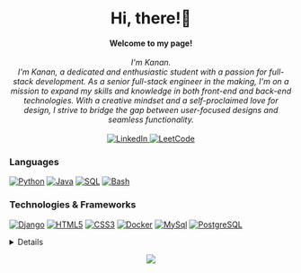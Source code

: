 <h1 align="center">Hi, there!👋</h1>

<p align="center">
    <b>Welcome to my page!</b><br><br>
    <i>
        I'm Kanan.<br>
        I'm Kanan, a dedicated and enthusiastic student with a passion for full-stack development. As a senior full-stack engineer in the making, I'm on a mission to expand my skills and knowledge in both front-end and back-end technologies. With a creative mindset and a self-proclaimed love for design, I strive to bridge the gap between user-focused designs and seamless functionality.<br>
    </i><br>
    <a href="https://www.linkedin.com/in/kanan-niftiyev-0b9190218">
        <img src="https://img.shields.io/badge/LinkedIn-blue?style=flat-square&logo=linkedin" alt="LinkedIn">
    </a>
    <a href="https://leetcode.com/kananniftiyev010/">
        <img src="https://img.shields.io/badge/LeetCode-blue?style=flat-square&logo=LeetCode" alt="LeetCode">
    </a>
</p>

### Languages
[![Python](https://img.shields.io/badge/python-black?style=for-the-badge&logo=python)](https://github.com/kananniftiyev)
[![Java](https://img.shields.io/badge/java-black?style=for-the-badge&logo=openjdk)](https://github.com/kananniftiyev)
[![SQL](https://img.shields.io/badge/sql-black?style=for-the-badge&logo=mysql)](https://github.com/kananniftiyev)
[![Bash](https://img.shields.io/badge/bash-black?style=for-the-badge&logo=gnu-bash&logoColor=white)](https://github.com/kananniftiyev)

### Technologies & Frameworks
[![Django](https://img.shields.io/badge/django-black?style=for-the-badge&logo=django)](https://github.com/kananniftiyev)
[![HTML5](https://img.shields.io/badge/html5-black?style=for-the-badge&logo=html5)](https://github.com/kananniftiyev)
[![CSS3](https://img.shields.io/badge/css3-black?style=for-the-badge&logo=css3)](https://github.com/kananniftiyev)
[![Docker](https://img.shields.io/badge/docker-black?style=for-the-badge&logo=docker)](https://github.com/kananniftiyev)
[![MySql](https://img.shields.io/badge/mysql-black?style=for-the-badge&logo=mysql)](https://github.com/kananniftiyev)
[![PostgreSQL](https://img.shields.io/badge/PostgreSQL-black?style=for-the-badge&logo=PostgreSQL)](https://github.com/kananniftiyev)




<details>
<p align="center">
  <a href="https://github.com/kananniftiyev">
    <img src="http://github-profile-summary-cards.vercel.app/api/cards/profile-details?username=kananniftiyev&theme=transparent" />
  </a>
  <a href="https://github.com/kananniftiyev">
    <img src="https://github-readme-streak-stats.herokuapp.com/?user=kananniftiyev&hide_border=true&card_width=338&theme=transparent" />
  </a>
  <a href="https://github.com/kananniftiyev">
    <img src="http://github-profile-summary-cards.vercel.app/api/cards/stats?username=kananniftiyev&theme=transparent" />
  </a>
  <a href="https://github.com/kananniftiyev">
    <img src="https://github-readme-stats.vercel.app/api/top-langs/?username=kananniftiyev&langs_count=10&exclude_repo=&hide=jupyter%20notebook,vim%20script,cmake,makefile,batchfile,emacs%20lisp,css,html&layout=default&card_width=699&hide_border=true&theme=transparent" />
  </a>
</p>
</details>

<p align="center">
  <a href="https://github.com/kananniftiyev">
    <img src="https://komarev.com/ghpvc/?username=kananniftiyev&color=blue&style=flat)" />
  </a>
</p>
<!--

- 🔭 I’m currently working on ...
- 🌱 I’m currently learning ...
- 👯 I’m looking to collaborate on ...
- 🤔 I’m looking for help with ...
- 💬 Ask me about ...
- 📫 How to reach me: ...
- 😄 Pronouns: ...
- ⚡ Fun fact: ...
-->
